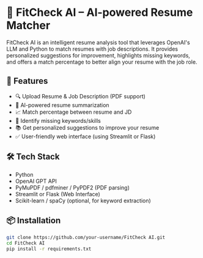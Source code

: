 # 🎯 FitCheck AI – AI-powered Resume Matcher

FitCheck AI is an intelligent resume analysis tool that leverages OpenAI's LLM and Python to match resumes with job descriptions. It provides personalized suggestions for improvement, highlights missing keywords, and offers a match percentage to better align your resume with the job role.

## 🚀 Features

- 🔍 Upload Resume & Job Description (PDF support)
- 🧠 AI-powered resume summarization
- 📈 Match percentage between resume and JD
- 🧩 Identify missing keywords/skills
- 📚 Get personalized suggestions to improve your resume
- ✅ User-friendly web interface (using Streamlit or Flask)

## 🛠️ Tech Stack

- Python
- OpenAI GPT API
- PyMuPDF / pdfminer / PyPDF2 (PDF parsing)
- Streamlit or Flask (Web Interface)
- Scikit-learn / spaCy (optional, for keyword extraction)

## 📦 Installation

```bash
git clone https://github.com/your-username/FitCheck AI.git
cd FitCheck AI
pip install -r requirements.txt

